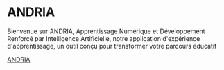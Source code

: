 # ANDRIA

Bienvenue sur ANDRIA, Apprentissage Numérique et Développement Renforcé par Intelligence Artificielle, notre application d'expérience d'apprentissage, un outil conçu pour transformer votre parcours éducatif

[ANDRIA](https://github.com/StudioFabrique/demoLXP/blob/main/public/images/logo/andria.svg)
